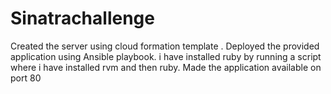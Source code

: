 # Sinatrachallenge

Created the server using cloud formation template .
Deployed the provided application using Ansible playbook.
i have installed ruby by running a script where i have installed rvm and then ruby.
Made the application available on port 80

